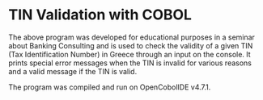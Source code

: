 # TIN Validation with COBOL

The above program was developed for educational purposes in a seminar about Banking Consulting and is used to check the validity of a given TIN (Tax Identification Number)
in Greece through an input on the console. It prints special error messages when the TIN is invalid for various reasons and a valid message if the TIN is valid.

The program was compiled and run on OpenCobolIDE v4.7.1.
